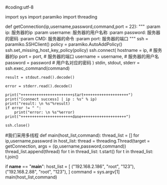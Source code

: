 #coding:utf-8

import sys
import paramiko
import threading

def getConnection(ip,username,password,command,port = 22):
    """
    :param ip: 服务器的ip
    :param username:  服务器的用户名称
    :param password:  服务器的密码
    :param CMD:  服务器的命令
    :param port:  服务器的端口
    """
    ssh = paramiko.SSHClient()
    policy = paramiko.AutoAddPolicy()
    ssh.set_missing_host_key_policy(policy)
    ssh.connect(
        hostname = ip,  # 服务器的ip
        port = port,  # 服务器的端口
        username = username,  # 服务器的用户名
        password = password  # 用户名对应的密码
    )
    stdin, stdout, stderr = ssh.exec_command(command)

    result = stdout.read().decode()

    error = stderr.read().decode()

    print("+++++++++++++++++++++++start++++++++++++++++++++")
    print("[connect success] | ip : %s" % ip)
    print("result: \n %s"%result)
    if error != " ":
        print("error: \n %s"%error)
    print("+++++++++++++++++++++++done++++++++++++++++++++")

    ssh.close()
#我们采用多线程
def main(host_list,command):
    thread_list = []
    for ip,username,password in host_list:
        thread = threading.Thread(target = getConnection, args = (ip,username,password,command))
        thread_list.append(thread)
    for t in thread_list:
        t.start()
    for t in thread_list:
        t.join()


if __name__ == "__main__":
    host_list = [
        ("192.168.2.186", "root", "123"),
        ("192.168.2.88", "root", "123"),
    ]
    command = sys.argv[1]
    main(host_list,command)

